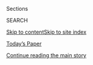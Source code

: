 <div id="app">

<div>

<div class="NYTAppHideMasthead css-1r6wvpq e1suatyy0">

<div class="section css-ui9rw0 e1suatyy2">

<div class="css-eph4ug er09x8g0">

<div class="css-6n7j50">

</div>

<span class="css-1dv1kvn">Sections</span>

<div class="css-10488qs">

<span class="css-1dv1kvn">SEARCH</span>

</div>

[Skip to content](#site-content)[Skip to site
index](#site-index)

</div>

<div class="css-10698na e1huz5gh0">

</div>

</div>

<div id="masthead-bar-one" class="section hasLinks css-15hmgas e1csuq9d3">

<div class="css-uqyvli e1csuq9d0">

</div>

<div class="css-1uqjmks e1csuq9d1">

</div>

<div class="css-9e9ivx">

[](https://myaccount.nytimes3xbfgragh.onion/auth/login?response_type=cookie&client_id=vi)

</div>

<div class="css-1bvtpon e1csuq9d2">

[Today’s Paper](https://www.nytimes3xbfgragh.onion/section/todayspaper)

</div>

</div>

</div>

</div>

<div data-aria-hidden="false">

<div id="site-content" data-role="main">

<div id="top-wrapper" class="css-15p45cc eaca97t0" type="top">

<div id="top-slug" class="css-19x0jxb eaca97t1" hidden="">

Advertisement

</div>

[Continue reading the main
story](#after-top)

<div class="ad top-wrapper" style="text-align:center;height:100%;display:block;min-height:90px">

<div id="top" class="place-ad" data-position="top" data-size-key="top">

</div>

</div>

<div id="after-top">

</div>

</div>

<div id="byline" class="section css-15h4p1b e9abtgs0">

<div class="css-1j21atc e1svk9qx1">

<div class="css-nfcc9b e1svk9qx3">

<div class="css-vl9dhg e1svk9qx5">

<div class="css-1nrhkj6 e1svk9qx6">

# Timothy Williams

</div>

## <span>Recent and archived work by Timothy Williams for The New York Times</span>

</div>

</div>

</div>

<div>

<div id="mid1-wrapper" class="css-1mn4oms eaca97t0" type="rank">

<div id="mid1-slug" class="css-1tag3rd eaca97t1">

Advertisement

</div>

[Continue reading the main
story](#after-mid1)

<div id="mid1" class="ad mid1-wrapper" style="text-align:center;height:100%;display:block">

</div>

<div id="after-mid1">

</div>

</div>

</div>

<div class="css-185go5a e1o5byef0">

<div class="css-15cbhtu">

  - [Latest](#stream-panel)
  - <span class="css-6n7j50">Search</span>
    <div class="control">
    <div class="label-container css-1dv1kvn">
    Search
    </div>
    <div class="css-wm4t3d">
    **<span id="clear-search-input" class="css-1dv1kvn">Clear this text
    input</span>
    </div>
    </div>
    <span class="css-1iovbfw"></span>

<div id="stream-panel" class="section css-8msx5b e1jz0cab1">

<div class="css-13mho3u">

1.  
    
    <div class="css-1cp3ece">
    
    <div class="css-1l4spti">
    
    [](/2020/06/30/us/san-quentin-prison-coronavirus.html)
    
    <div class="css-79elbk">
    
    ![](https://static01.graylady3jvrrxbe.onion/images/2020/06/29/us/00virus-sanquentin-01/00virus-sanquentin-01-thumbWide.jpg?quality=75&auto=webp&disable=upscale)
    
    </div>
    
    ## San Quentin Prison Was Free of the Virus. One Decision Fueled an Outbreak.
    
    The virus arrived in San Quentin after busloads of prisoners were
    transferred from another facility where infections were rising. What
    happened is a warning for the nation’s prisons, experts say.
    
    <div class="css-1nqbnmb ea5icrr0">
    
    By <span class="css-1n7hynb">Timothy Williams <span>and</span>
    Rebecca
    Griesbach</span>
    
    </div>
    
    </div>
    
    <div class="css-1lc2l26 e1xfvim33">
    
    </div>
    
    </div>

2.  
    
    <div class="css-1cp3ece">
    
    <div class="css-1l4spti">
    
    [](/2020/06/16/us/coronavirus-inmates-prisons-jails.html)
    
    <div class="css-79elbk">
    
    ![](https://static01.graylady3jvrrxbe.onion/images/2020/06/10/us/00virus-prisons01/00virus-prisons01-thumbWide.jpg?quality=75&auto=webp&disable=upscale)
    
    </div>
    
    ## Coronavirus Cases Rise Sharply in Prisons Even as They Plateau Nationwide
    
    Prison officials have been reluctant to do widespread virus testing
    even as infection rates are escalating.
    
    <div class="css-1nqbnmb ea5icrr0">
    
    By <span class="css-1n7hynb">Timothy Williams, Libby Seline
    <span>and</span> Rebecca
    Griesbach</span>
    
    </div>
    
    </div>
    
    <div class="css-1lc2l26 e1xfvim33">
    
    </div>
    
    </div>

3.  
    
    <div class="css-1cp3ece">
    
    <div class="css-1l4spti">
    
    [](/2020/04/20/us/coronavirus-us-hot-spots-reopening.html)
    
    <div class="css-79elbk">
    
    ![](https://static01.graylady3jvrrxbe.onion/images/2020/04/20/us/20VIRUS-USCASES-kemp/20VIRUS-USCASES-kemp-thumbWide.jpg?quality=75&auto=webp&disable=upscale)
    
    </div>
    
    ## Georgia, Tennessee and South Carolina Say Businesses Can Reopen Soon
    
    Even as some states move to restart their economies, coronavirus hot
    spots are emerging, including at a state prison in Ohio.
    
    <div class="css-1nqbnmb ea5icrr0">
    
    By <span class="css-1n7hynb">Rick Rojas <span>and</span> Michael
    Cooper</span>
    
    </div>
    
    </div>
    
    <div class="css-1lc2l26 e1xfvim33">
    
    </div>
    
    </div>

4.  
    
    <div class="css-1cp3ece">
    
    <div class="css-1l4spti">
    
    [](/2020/04/08/us/coronavirus-cook-county-jail-chicago.html)
    
    <div class="css-79elbk">
    
    ![](https://static01.graylady3jvrrxbe.onion/images/2020/04/08/us/08virus-chicagojail-copy/08virus-chicagojail-copy-thumbWide-v2.jpg?quality=75&auto=webp&disable=upscale)
    
    </div>
    
    ## Chicago’s Jail Is Top U.S. Hot Spot as Virus Spreads Behind Bars
    
    At least 1,324 confirmed coronavirus cases are tied to prisons and
    jails across the United States, according to data tracked by The
    Times, including at least 32 deaths.
    
    <div class="css-1nqbnmb ea5icrr0">
    
    By <span class="css-1n7hynb">Timothy Williams <span>and</span>
    Danielle
    Ivory</span>
    
    </div>
    
    </div>
    
    <div class="css-1lc2l26 e1xfvim33">
    
    </div>
    
    </div>

5.  
    
    <div class="css-1cp3ece">
    
    <div class="css-1l4spti">
    
    [](/2020/03/30/us/coronavirus-prisons-jails.html)
    
    <div class="css-79elbk">
    
    ![](https://static01.graylady3jvrrxbe.onion/images/2020/03/30/us/30virus-behindbars/merlin_171072603_4067a02a-1e9a-4d50-a01e-f6d3e310b5ba-thumbWide.jpg?quality=75&auto=webp&disable=upscale)
    
    </div>
    
    ## ‘Jails Are Petri Dishes’: Inmates Freed as the Virus Spreads Behind Bars
    
    Some jails are releasing people to stem outbreaks, but critics say
    it is not happening quickly enough to save lives and resources.
    
    <div class="css-1nqbnmb ea5icrr0">
    
    By <span class="css-1n7hynb">Timothy Williams, Benjamin Weiser
    <span>and</span> William K.
    Rashbaum</span>
    
    </div>
    
    </div>
    
    <div class="css-1lc2l26 e1xfvim33">
    
    </div>
    
    </div>

6.  
    
    <div class="css-1cp3ece">
    
    <div class="css-1l4spti">
    
    [](/2020/03/28/us/methamphetamine-kentucky-effects.html)
    
    <div class="css-79elbk">
    
    ![](https://static01.graylady3jvrrxbe.onion/images/2019/12/23/us/00meth-03/00meth-03-thumbWide.jpg?quality=75&auto=webp&disable=upscale)
    
    </div>
    
    ## In a Town Where Meth Is Eclipsing Opioids, Everyone Feels the Pain
    
    One Kentucky community has seen a wave of violence and homelessness
    as methamphetamine use returns.
    
    <div class="css-1nqbnmb ea5icrr0">
    
    By <span class="css-1n7hynb">Timothy
    Williams</span>
    
    </div>
    
    </div>
    
    <div class="css-1lc2l26 e1xfvim33">
    
    </div>
    
    </div>

7.  
    
    <div class="css-1cp3ece">
    
    <div class="css-1l4spti">
    
    [](/2020/02/23/us/oregon-court-case-verdicts.html)
    
    <div class="css-79elbk">
    
    ![](https://static01.graylady3jvrrxbe.onion/images/2020/02/21/us/00SPLITVERDICTS-pendleton-promo/00SPLITVERDICTS-pendleton-promo-thumbWide-v2.jpg?quality=75&auto=webp&disable=upscale)
    
    </div>
    
    ## In One State, a Holdout Juror Can’t Block a Conviction. That May Not Last.
    
    Oregon is the last state in the nation where a jury can convict a
    defendant without a unanimous vote. The Supreme Court is weighing
    whether that is constitutional.
    
    <div class="css-1nqbnmb ea5icrr0">
    
    By <span class="css-1n7hynb">Timothy
    Williams</span>
    
    </div>
    
    </div>
    
    <div class="css-1lc2l26 e1xfvim33">
    
    </div>
    
    </div>

8.  
    
    <div class="css-1cp3ece">
    
    <div class="css-1l4spti">
    
    [](/2020/02/17/us/Virginia-assault-weapons-legislature.html)
    
    <div class="css-79elbk">
    
    ![](https://static01.graylady3jvrrxbe.onion/images/2020/02/17/us/17virginia-guns01/17virginia-guns01-thumbWide.jpg?quality=75&auto=webp&disable=upscale)
    
    </div>
    
    ## Virginia Legislature Turns Down Ban on Military-Style Weapons
    
    A Virginia State Senate committee rejected a proposal to ban
    assault-style rifles, showing the limits of Democratic efforts to
    impose restrictive gun-control laws.
    
    <div class="css-1nqbnmb ea5icrr0">
    
    By <span class="css-1n7hynb">Timothy
    Williams</span>
    
    </div>
    
    </div>
    
    <div class="css-1lc2l26 e1xfvim33">
    
    </div>
    
    </div>

9.  
    
    <div class="css-1cp3ece">
    
    <div class="css-1l4spti">
    
    [](/2020/02/13/us/parole-virginia.html)
    
    <div class="css-79elbk">
    
    ![](https://static01.graylady3jvrrxbe.onion/images/2020/02/08/us/00PAROLE-prison/00PAROLE-prison-thumbWide-v2.jpg?quality=75&auto=webp&disable=upscale)
    
    </div>
    
    ## ‘It Didn’t Work:’ States That Ended Parole for Violent Crimes Are Thinking Again
    
    Virginia, newly dominated by Democrats, may broaden parole for the
    first time in a generation. Others states are watching.
    
    <div class="css-1nqbnmb ea5icrr0">
    
    By <span class="css-1n7hynb">Timothy
    Williams</span>
    
    </div>
    
    </div>
    
    <div class="css-1lc2l26 e1xfvim33">
    
    </div>
    
    </div>

10. 
    
    <div class="css-1cp3ece">
    
    <div class="css-1l4spti">
    
    [](/2020/01/30/us/virginia-gun-limits.html)
    
    <div class="css-79elbk">
    
    ![](https://static01.graylady3jvrrxbe.onion/images/2020/01/30/us/30VIRGINIA-hp/30VIRGINIA-hp-thumbWide-v2.jpg?quality=75&auto=webp&disable=upscale)
    
    </div>
    
    ## What Made Virginia Change Its Mind on Guns?
    
    Attitudes about guns are shifting in the state amid demographic
    changes. In one State Senate district that flipped to Democratic
    control in November, guns were a key topic.
    
    <div class="css-1nqbnmb ea5icrr0">
    
    By <span class="css-1n7hynb">Timothy Williams <span>and</span>
    Sabrina Tavernise</span>
    
    </div>
    
    </div>
    
    <div class="css-1lc2l26 e1xfvim33">
    
    </div>
    
    </div>

<div class="css-13mho3u">

<div class="css-1t62hi8">

<div class="css-1stvaey">

Show
More

<div>

<div style="border:0;clip:rect(0 0 0 0);height:1px;margin:-1px;overflow:hidden;white-space:nowrap;padding:0;width:1px;position:absolute" data-role="log" data-aria-live="assertive">

</div>

<div style="border:0;clip:rect(0 0 0 0);height:1px;margin:-1px;overflow:hidden;white-space:nowrap;padding:0;width:1px;position:absolute" data-role="log" data-aria-live="assertive">

</div>

<div style="border:0;clip:rect(0 0 0 0);height:1px;margin:-1px;overflow:hidden;white-space:nowrap;padding:0;width:1px;position:absolute" data-role="log" data-aria-live="polite">

</div>

<div style="border:0;clip:rect(0 0 0 0);height:1px;margin:-1px;overflow:hidden;white-space:nowrap;padding:0;width:1px;position:absolute" data-role="log" data-aria-live="polite">

</div>

</div>

</div>

</div>

</div>

</div>

<div class="css-g6hk37 supplemental">

<div id="mid2-wrapper" class="css-10wkyv7 eaca97t0" type="lede">

<div id="mid2-slug" class="css-1tag3rd eaca97t1">

Advertisement

</div>

[Continue reading the main
story](#after-mid2)

<div id="mid2" class="ad mid2-wrapper" style="text-align:center;height:100%;display:block;min-height:250px">

</div>

<div id="after-mid2">

</div>

</div>

</div>

</div>

</div>

</div>

</div>

</div>

## Site Index

<div>

</div>

## Site Information Navigation

  - [© <span>2020</span> <span>The New York Times
    Company</span>](https://help.nytimes3xbfgragh.onion/hc/en-us/articles/115014792127-Copyright-notice)

<!-- end list -->

  - [NYTCo](https://www.nytco.com/)
  - [Contact
    Us](https://help.nytimes3xbfgragh.onion/hc/en-us/articles/115015385887-Contact-Us)
  - [Work with us](https://www.nytco.com/careers/)
  - [Advertise](https://nytmediakit.com/)
  - [T Brand Studio](http://www.tbrandstudio.com/)
  - [Your Ad
    Choices](https://www.nytimes3xbfgragh.onion/privacy/cookie-policy#how-do-i-manage-trackers)
  - [Privacy](https://www.nytimes3xbfgragh.onion/privacy)
  - [Terms of
    Service](https://help.nytimes3xbfgragh.onion/hc/en-us/articles/115014893428-Terms-of-service)
  - [Terms of
    Sale](https://help.nytimes3xbfgragh.onion/hc/en-us/articles/115014893968-Terms-of-sale)
  - [Site
    Map](https://spiderbites.nytimes3xbfgragh.onion)
  - [Help](https://help.nytimes3xbfgragh.onion/hc/en-us)
  - [Subscriptions](https://www.nytimes3xbfgragh.onion/subscription?campaignId=37WXW)

</div>

</div>
